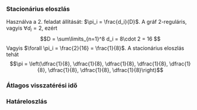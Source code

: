 ### Stacionárius eloszlás

Használva a 2. feladat állítását: $\pi_i = \frac{d_i}{D}$. A gráf 2-reguláris, vagyis $\forall d_i = 2$, ezért 
$$D = \sum\limits_{n=1}^8 d_i = 8\cdot 2 = 16 $$
Vagyis $\forall \pi_i = \frac{2}{16} = \frac{1}{8}$. A stacionárius eloszlás tehát
$$\pi = \left(\dfrac{1}{8}, \dfrac{1}{8}, \dfrac{1}{8}, \dfrac{1}{8}, \dfrac{1}{8}, \dfrac{1}{8}, \dfrac{1}{8}, \dfrac{1}{8}\right)$$

### Átlagos visszatérési idő



### Határeloszlás


<!--stackedit_data:
eyJoaXN0b3J5IjpbLTUxMzM5NTMxMywzNjAyMDk0NDcsNzMwOT
k4MTE2XX0=
-->